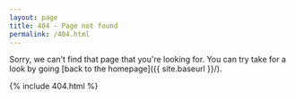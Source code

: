 ```yaml
---
layout: page
title: 404 - Page not found
permalink: /404.html
---
```


Sorry, we can't find that page that you're looking for. You can try take for a look by going [back to the homepage]({{ site.baseurl }}/).

{% include 404.html %}

